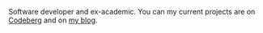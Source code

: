 Software developer and ex-academic. You can my current projects are on [Codeberg](https://codeberg.org/benjamingeer) and on [my blog](https://benjamingeer.name/en/).
